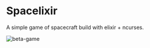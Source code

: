 # Spacelixir
A simple game of spacecraft build with elixir + ncurses.

![beta-game](https://j.gifs.com/wVpALm.gif)
